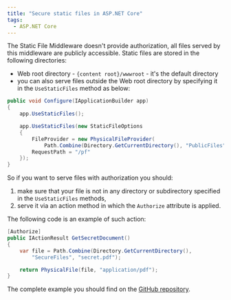 ```yaml
---
title: "Secure static files in ASP.NET Core"
tags:
  - ASP.NET Core
---
```


The Static File Middleware doesn't provide authorization, all files served by this middleware are publicly accessible. Static files are stored in the following directories:
* Web root directory - `{content root}/wwwroot` - it's the default directory
* you can also serve files outside the Web root directory by specifying it in the `UseStaticFiles` method as below:

``` csharp
public void Configure(IApplicationBuilder app)
{
    app.UseStaticFiles();

    app.UseStaticFiles(new StaticFileOptions
    {
        FileProvider = new PhysicalFileProvider(
            Path.Combine(Directory.GetCurrentDirectory(), "PublicFiles")),
        RequestPath = "/pf"
    });
}
```

So if you want to serve files with authorization you should:
1. make sure that your file is not in any directory or subdirectory specified in the `UseStaticFiles` methods,
2. serve it via an action method in which the `Authorize` attribute is applied.

The following code is an example of such action:

``` csharp
[Authorize]
public IActionResult GetSecretDocument()
{
    var file = Path.Combine(Directory.GetCurrentDirectory(),
        "SecureFiles", "secret.pdf");

    return PhysicalFile(file, "application/pdf");
}
```

The complete example you should find on the [GitHub repository](https://github.com/kmatyaszek/AspNetCoreAuthorizeStaticFile).

